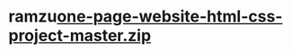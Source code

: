 # ramzu[one-page-website-html-css-project-master.zip](https://github.com/ramawatarbhambu/ramzu/files/9535624/one-page-website-html-css-project-master.zip)
